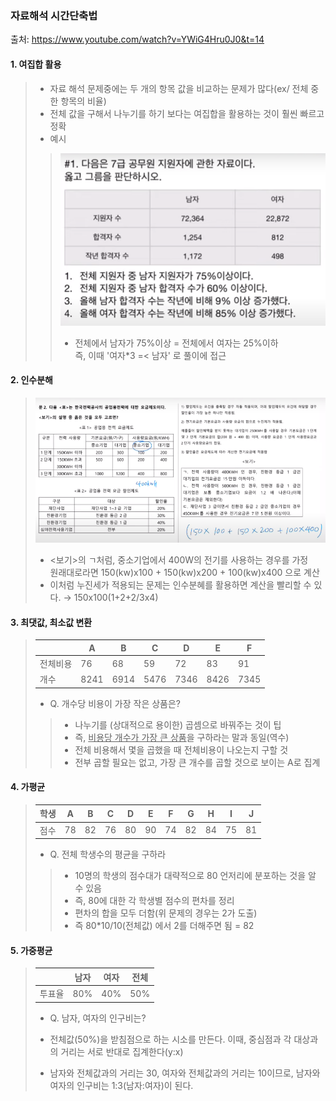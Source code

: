 ### 자료해석 시간단축법

출처: https://www.youtube.com/watch?v=YWiG4Hru0J0&t=14

#### 1. 여집합 활용

> - 자료 해석 문제중에는 두 개의 항목 값을 비교하는 문제가 많다(ex/ 전체 중 한 항목의 비율)
> - 전체 값을 구해서 나누기를 하기 보다는 여집합을 활용하는 것이 훨씬 빠르고 정확 
> - 예시 
>
> > ![여집합문제](./여집합문제.png)
> >
> > * 전체에서 남자가 75%이상 = 전체에서 여자는 25%이하<br>즉, 이때 '여자*3 =< 남자' 로 풀이에 접근

#### 2. 인수분해

> ![비례식](.\비례식.png)
>
> - <보기>의 ㄱ처럼, 중소기업에서 400W의 전기를 사용하는 경우를 가정<br>원래대로라면 150(kw)x100 + 150(kw)x200 + 100(kw)x400 으로 계산
> - 이처럼 누진세가 적용되는 문제는 인수분혜를 활용하면 계산을 빨리할 수 있다. → 150x100(1+2+2/3x4)  

#### 3. 최댓값, 최소값 변환

> |          | A    | B    | C    | D    | E    | F    |
> | -------- | ---- | ---- | ---- | ---- | ---- | ---- |
> | 전체비용 | 76   | 68   | 59   | 72   | 83   | 91   |
> | 개수     | 8241 | 6914 | 5476 | 7346 | 8426 | 7345 |
>
> - Q. 개수당 비용이 가장 작은 상품은?
>
> > * 나누기를 (상대적으로 용이한) 곱셈으로 바꿔주는 것이 팁 
> > * 즉, <u>비용당 개수가 가장 큰 상품</u>을 구하라는 말과 동일(역수)  
> > * 전체 비용해서 몇을 곱했을 때 전체비용이 나오는지 구할 것 
> > * 전부 곱할 필요는 없고, 가장 큰 개수를 곱할 것으로 보이는 A로 집계

#### 4. 가평균

> | 학생 | A    | B    | C    | D    | E    | F    | G    | H    | I    | J    |
> | ---- | ---- | ---- | ---- | ---- | ---- | ---- | ---- | ---- | ---- | ---- |
> | 점수 | 78   | 82   | 76   | 80   | 90   | 74   | 82   | 84   | 75   | 81   |
>
> - Q. 전체 학생수의 평균을 구하라
>
> > * 10명의 학생의 점수대가 대략적으로 80 언저리에 분포하는 것을 알 수 있음
> > * 즉, 80에 대한 각 학생별 점수의 편차를 정리 
> > * 편차의 합을 모두 더함(위 문제의 경우는 2가 도출)
> > * 즉 80*10/10(전체값) 에서 2를 더해주면 됨 = 82

#### 5. 가중평균

> |        | 남자 | 여자 | 전체 |
> | ------ | ---- | ---- | ---- |
> | 투표율 | 80%  | 40%  | 50%  |
>
> - Q. 남자, 여자의 인구비는?
>
> - 전체값(50%)을 받침점으로 하는 시소를 만든다. 이때, 중심점과 각 대상과의 거리는 서로 반대로 집계한다(y:x)
> - 남자와 전체값과의 거리는 30, 여자와 전체값과의 거리는 10이므로, 남자와 여자의 인구비는 1:3(남자:여자)이 된다. 

